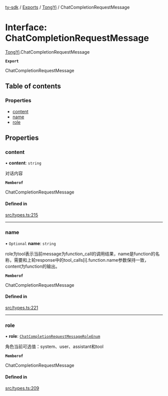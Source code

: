 [ty-sdk](../readme.md) / [Exports](../modules.md) / [TongYi](../modules/TongYi.md) / ChatCompletionRequestMessage

# Interface: ChatCompletionRequestMessage

[TongYi](../modules/TongYi.md).ChatCompletionRequestMessage

**`Export`**

ChatCompletionRequestMessage

## Table of contents

### Properties

- [content](TongYi.ChatCompletionRequestMessage.md#content)
- [name](TongYi.ChatCompletionRequestMessage.md#name)
- [role](TongYi.ChatCompletionRequestMessage.md#role)

## Properties

### content

• **content**: `string`

对话内容

**`Memberof`**

ChatCompletionRequestMessage

#### Defined in

[src/types.ts:215](https://github.com/isnl/ty-sdk/blob/6759037/src/types.ts#L215)

___

### name

• `Optional` **name**: `string`

role为tool表示当前message为function_call的调用结果，name是function的名称，需要和上轮response中的tool_calls[i].function.name参数保持一致，content为function的输出。

**`Memberof`**

ChatCompletionRequestMessage

#### Defined in

[src/types.ts:221](https://github.com/isnl/ty-sdk/blob/6759037/src/types.ts#L221)

___

### role

• **role**: [`ChatCompletionRequestMessageRoleEnum`](../modules/TongYi.md#chatcompletionrequestmessageroleenum-1)

角色当前可选值：system、user、assistant和tool

**`Memberof`**

ChatCompletionRequestMessage

#### Defined in

[src/types.ts:209](https://github.com/isnl/ty-sdk/blob/6759037/src/types.ts#L209)
